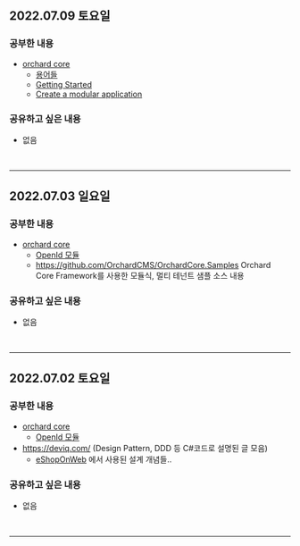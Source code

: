 ## 2022.07.09 토요일
### 공부한 내용
- [orchard core](https://orchardcore.net/)
    + [용어들](https://docs.orchardcore.net/en/latest/docs/glossary/)
    + [Getting Started](https://docs.orchardcore.net/en/latest/docs/getting-started/)
    + [Create a modular application](https://docs.orchardcore.net/en/latest/docs/guides/create-modular-application-mvc/)
### 공유하고 싶은 내용
- 없음
<br>

---

## 2022.07.03 일요일
### 공부한 내용
- [orchard core](https://orchardcore.net/)
    + [OpenId 모듈](https://docs.orchardcore.net/en/latest/docs/reference/modules/OpenId/)
    + https://github.com/OrchardCMS/OrchardCore.Samples Orchard Core Framework를 사용한 모듈식, 멀티 테넌트 샘플 소스 내용
### 공유하고 싶은 내용
- 없음
<br>

---

## 2022.07.02 토요일
### 공부한 내용
- [orchard core](https://orchardcore.net/)
    + [OpenId 모듈](https://docs.orchardcore.net/en/latest/docs/reference/modules/OpenId/)
- https://deviq.com/ (Design Pattern, DDD 등 C#코드로 설명된 글 모음)
    + [eShopOnWeb](https://github.com/dotnet-architecture/eShopOnWeb) 에서 사용된 설계 개념들..
### 공유하고 싶은 내용
- 없음
<br>

---
